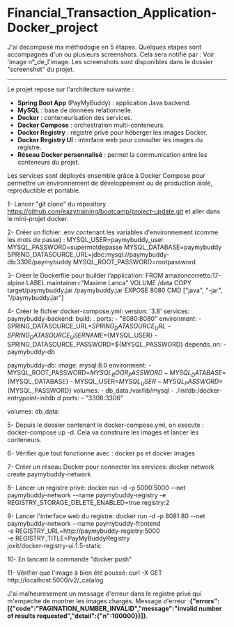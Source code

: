 # Financial_Transaction_Application-Docker_project

J'ai decomposé ma méthodogie en 5 étapes. Quelques etapes sont accompagnés d'un ou plusieurs screenshots. Cela sera notifié par : Voir 'image n°_de_l'image.
Les screenshots sont disponibles dans le dossier "screenshot" du projet.

----------------------------------------------------------------------------------------------------------

Le projet repose sur l'architecture suivante :

- **Spring Boot App** (PayMyBuddy) : application Java backend.
- **MySQL** : base de données relationnelle.
- **Docker** : conteneurisation des services.
- **Docker Compose** : orchestration multi-conteneurs.
- **Docker Registry** : registre privé pour héberger les images Docker.
- **Docker Registry UI** : interface web pour consulter les images du registre.
- **Réseau Docker personnalisé** : permet la communication entre les conteneurs du projet.

Les services sont déployés ensemble grâce à Docker Compose pour permettre un environnement de développement ou de production isolé, reproductible et portable.

1- Lancer "git clone" du répository https://github.com/eazytraining/bootcamp/project-update.git et aller dans le mini-projet docker.

2- Créer un fichier .env contenant les variables d'environnement (comme les mots de passe) :
MYSQL_USER=paymybuddy_user
MYSQL_PASSWORD=supermotdepasse
MYSQL_DATABASE=paymybuddy
SPRING_DATASOURCE_URL=jdbc:mysql://paymybuddy-db:3306/paymybuddy
MYSQL_ROOT_PASSWORD=rootpassword

3- Créer le Dockerfile pour builder l’application:
FROM amazoncorretto:17-alpine
LABEL maintainer="Maxime Lanca"
VOLUME /data
COPY target/paymybuddy.jar /paymybuddy.jar
EXPOSE 8080
CMD ["java", "-jar", "/paymybuddy.jar"]

4- Créer le fichier docker-compose.yml:
version: '3.8'
services:
  paymybuddy-backend:
    build: .
    ports:
      - "8080:8080"
    environment:
      - SPRING_DATASOURCE_URL=${SPRING_DATASOURCE_URL}
      - SPRING_DATASOURCE_USERNAME=${MYSQL_USER}
      - SPRING_DATASOURCE_PASSWORD=${MYSQL_PASSWORD}
    depends_on:
      - paymybuddy-db

  paymybuddy-db:
    image: mysql:8.0
    environment:
	- MYSQL_ROOT_PASSWORD=${MYSQL_ROOR_PASSWORD}
	- MYSQL_DATABASE=${MYSQL_DATABASE}
    	- MYSQL_USER=${MYSQL_USER}
    	- MYSQL_PASSWORD=${MYSQL_PASSWORD}
    volumes:
      - db_data:/var/lib/mysql
      - ./initdb:/docker-entrypoint-initdb.d
    ports:
      - "3306:3306"

volumes:
  db_data:

5- Depuis le dossier contenant le docker-compose.yml, on execute : docker-compose up -d. Cela va construire les images et lancer les conteneurs.

6- Vérifier que tout fonctionne avec : docker ps et docker images

7- Créer un réseau Docker pour connecter les services: docker network create paymybuddy-network

8- Lancer un registre privé: docker run -d -p 5000:5000 --net paymybuddy-network --name paymybuddy-registry -e REGISTRY_STORAGE_DELETE_ENABLED=true registry:2

9- Lancer l'interface web du registre: docker run -d -p 8081:80 --net paymybuddy-network --name paymybuddy-frontend \
  -e REGISTRY_URL=http://paymybuddy-registry:5000 \
  -e REGISTRY_TITLE=PayMyBuddyRegistry \
  joxit/docker-registry-ui:1.5-static

10- En lancant la commande "docker push"

11- Vérifier que l'image à bien été poussé: curl -X GET http://localhost:5000/v2/_catalog


J'ai malheuresement un message d'erreur dans le registre privé qui m'empeche de montrer les images chargés. Message d'erreur :__{"errors":[{"code":"PAGINATION_NUMBER_INVALID","message":"invalid number of results requested","detail":{"n":100000}}]}__.
